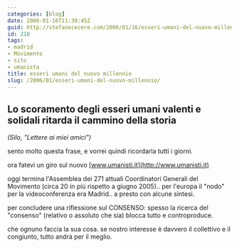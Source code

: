```yaml
---
categories: [blog]
date: 2006-01-16T11:39:45Z
guid: http://stefanocecere.com/2006/01/16/esseri-umani-del-nuovo-millennio/
id: 210
tags:
- madrid
- Movimento
- sito
- umanista
title: esseri umani del nuovo millennio
slug: /2006/01/esseri-umani-del-nuovo-millennio/
---
```


## Lo scoramento degli esseri umani valenti e solidali ritarda il cammino della storia

_(Silo, "Lettere ai miei amici")_

sento molto questa frase, e vorrei quindi ricordarla tutti i giorni.

ora fatevi un giro sul nuovo [www.umanisti.it](http://www.umanisti.it)

oggi termina l'Assemblea dei 271 attuali Coordinatori Generali del Movimento (circa 20 in più rispetto a giugno 2005).. per l'europa il "nodo" per la videoconferenza era Madrid.. a presto con alcune sintesi.

per concludere una riflessione sul CONSENSO: spesso la ricerca del "consenso" (relativo o assoluto che sia) blocca tutto e controproduce.
  
che ognuno faccia la sua cosa. se nostro interesse è davvero il collettivo e il congiunto, tutto andrà per il meglio.